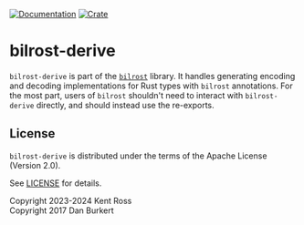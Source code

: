 [![Documentation](https://docs.rs/bilrost-derive/badge.svg)](https://docs.rs/bilrost-derive/)
[![Crate](https://img.shields.io/crates/v/bilrost-derive.svg)](https://crates.io/crates/bilrost-derive)

# bilrost-derive

`bilrost-derive` is part of the [`bilrost`][b] library. It handles generating
encoding and decoding implementations for Rust types with `bilrost` annotations.
For the most part, users of `bilrost` shouldn't need to interact with
`bilrost-derive` directly, and should instead use the re-exports.

[b]: https://crates.io/crates/bilrost

## License

`bilrost-derive` is distributed under the terms of the Apache License (Version
2.0).

See [LICENSE](../LICENSE) for details.

Copyright 2023-2024 Kent Ross  
Copyright 2017 Dan Burkert
